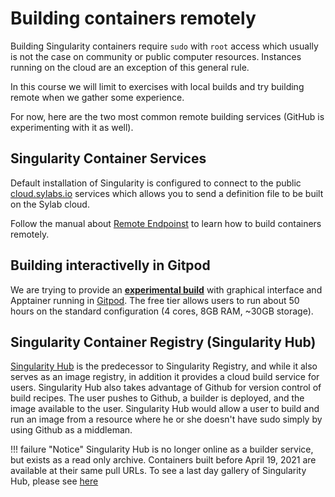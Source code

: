 # Building containers remotely

Building Singularity containers require `sudo` with `root` access which usually is not the case on community or public computer resources. Instances running on the cloud are an exception of this general rule.

In this course we will limit to exercises with local builds and try building remote when we gather some experience.

For now, here are the two most common remote building services (GitHub is experimenting with it as well).

## Singularity Container Services
Default installation of Singularity is configured to connect to the public [cloud.sylabs.io](https://cloud.sylabs.io/) services which allows you to send a definition file to be built on the Sylab cloud.

Follow the manual about [Remote Endpoinst](https://sylabs.io/guides/3.8/user-guide/endpoint.html) to learn how to build containers remotely.

## Building interactivelly in Gitpod
We are trying to provide an [**experimental build**](./gitpod.md) with graphical interface and Apptainer running in [Gitpod](https://www.gitpod.io/). The free tier allows users to run about 50 hours on the standard configuration (4 cores, 8GB RAM, ~30GB storage).


## Singularity Container Registry (Singularity Hub)
[Singularity Hub](https://singularity-hub.org/) is the predecessor to Singularity Registry, and while it also serves as an image registry, in addition it provides a cloud build service for users. Singularity Hub also takes advantage of Github for version control of build recipes. The user pushes to Github, a builder is deployed, and the image available to the user. Singularity Hub would allow a user to build and run an image from a resource where he or she doesn't have sudo simply by using Github as a middleman.

!!! failure "Notice"
    Singularity Hub is no longer online as a builder service, but exists as a read only archive. Containers built before April 19, 2021 are available at their same pull URLs. To see a last day gallery of Singularity Hub, please see [here](https://singularityhub.github.io/singularityhub-docs/lastday/)

